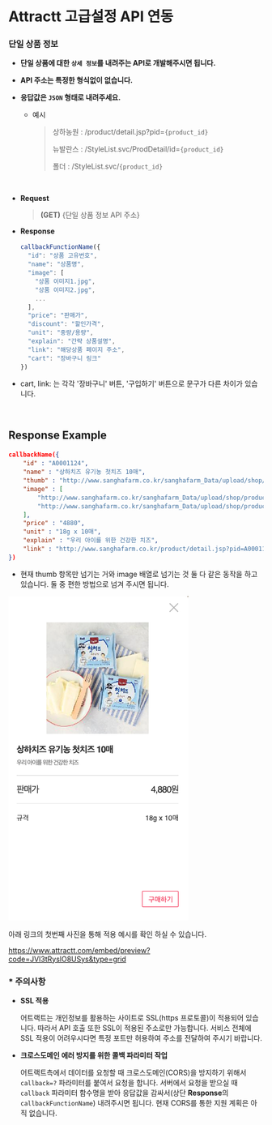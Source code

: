 # Attractt 고급설정 API 연동

### 단일 상품 정보

- **단일 상품에 대한 `상세 정보`를 내려주는 API로 개발해주시면 됩니다.**

- **API 주소는 특정한 형식없이 없습니다.**

- **응답값은 `JSON` 형태로 내려주세요.**

  - 예시

    > 상하농원 : /product/detail.jsp?pid=`{product_id}`
    >
    > 뉴발란스 : /StyleList.svc/ProdDetail/id=`{product_id}`
    >
    > 폴더 : /StyleList.svc/`{product_id}`

<br>

- **Request**

  > **(GET)** {단일 상품 정보 API 주소}

- **Response**

  ```js
  callbackFunctionName({
    "id": "상품 고유번호",
    "name": "상품명",
    "image": [
      "상품 이미지1.jpg",
      "상품 이미지2.jpg",
      ...
    ],
    "price": "판매가",
    "discount": "할인가격",
    "unit": "중량/용량",
    "explain": "간략 상품설명",
    "link": "해당상품 페이지 주소",
    "cart": "장바구니 링크"
  })
  ```



- cart, link: 는 각각 '장바구니' 버튼, '구입하기' 버튼으로 문구가 다른 차이가 있습니다.

<br>



## Response Example

```json
callbackName({
	"id" : "A0001124",
	"name" : "상하치즈 유기농 첫치즈 10매",
	"thumb" : "http://www.sanghafarm.co.kr/sanghafarm_Data/upload/shop/product/201911/A0001124_2019112712562930826.jpg",
	"image" : [
		"http://www.sanghafarm.co.kr/sanghafarm_Data/upload/shop/product/201911/A0001124_2019112712562930825.jpg",
		"http://www.sanghafarm.co.kr/sanghafarm_Data/upload/shop/product/201911/A0001124_2019112712562930827.jpg"
	],
	"price" : "4880",
	"unit" : "18g x 10매",
	"explain" : "우리 아이를 위한 건강한 치즈",
	"link" : "http://www.sanghafarm.co.kr/product/detail.jsp?pid=A0001124"
})

```

- 현재 thumb 항목만 넘기는 거와 image 배열로 넘기는 것 둘 다 같은 동작을 하고 있습니다. 둘 중 편한 방법으로 넘겨 주시면 됩니다.


![API 적용예시 사진](./attractt-api-screenshot.png)



아래 링크의 첫번째 사진을 통해 적용 예시를 확인 하실 수 있습니다.

https://www.attractt.com/embed/preview?code=JVI3tRyslO8USys&type=grid 

### * 주의사항

- **SSL 적용**

  어트랙트는 개인정보를 활용하는 사이트로 SSL(https 프로토콜)이 적용되어 있습니다. 따라서 API 호출 또한 SSL이 적용된 주소로만 가능합니다. 서비스 전체에 SSL 적용이 어려우시다면 특정 포트만 허용하여 주소를 전달하여 주시기 바랍니다.

- **크로스도메인 에러 방지를 위한 콜백 파라미터 작업**

  어트랙트측에서 데이터를 요청할 때 크로스도메인(CORS)을 방지하기 위해서 `callback=?` 파라미터를 붙여서 요청을 합니다. 서버에서 요청을 받으실 때 `callback` 파라미터 함수명을 받아 응답값을 감싸서(상단 **Response**의 `callbackFunctionName`) 내려주시면 됩니다. 현재 CORS를 통한 지원 계획은 아직 없습니다.

  
